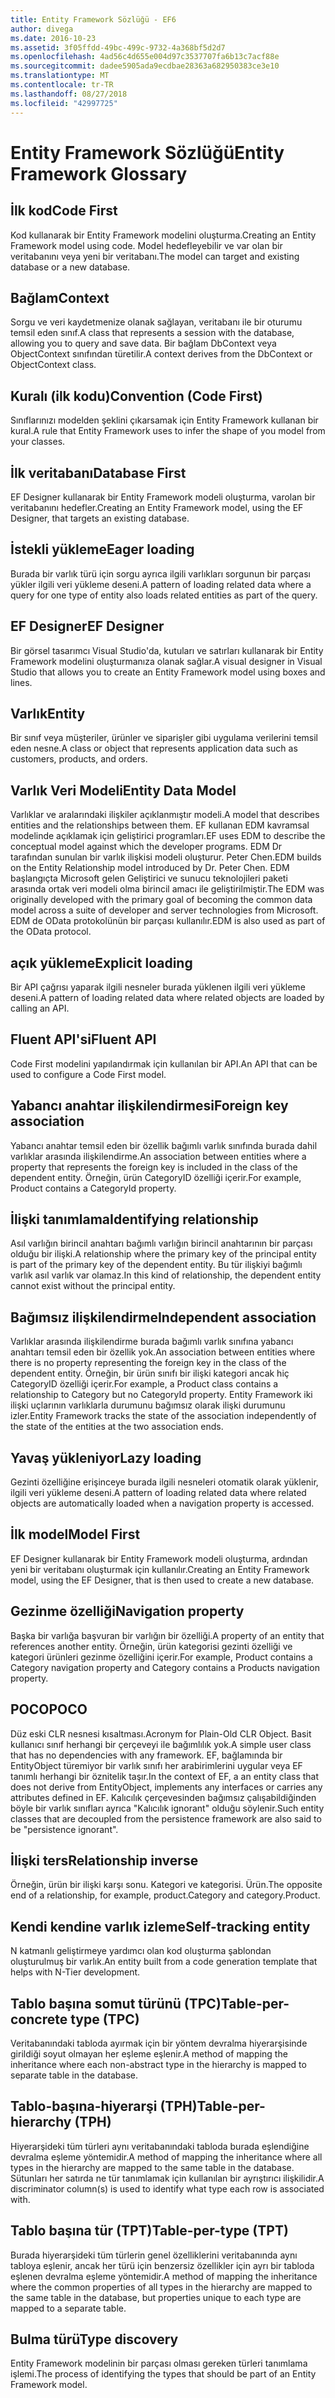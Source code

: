 ```yaml
---
title: Entity Framework Sözlüğü - EF6
author: divega
ms.date: 2016-10-23
ms.assetid: 3f05ffdd-49bc-499c-9732-4a368bf5d2d7
ms.openlocfilehash: 4ad56c4d655e004d97c3537707fa6b13c7acf88e
ms.sourcegitcommit: dadee5905ada9ecdbae28363a682950383ce3e10
ms.translationtype: MT
ms.contentlocale: tr-TR
ms.lasthandoff: 08/27/2018
ms.locfileid: "42997725"
---
```

# <a name="entity-framework-glossary"></a><span data-ttu-id="021dd-102">Entity Framework Sözlüğü</span><span class="sxs-lookup"><span data-stu-id="021dd-102">Entity Framework Glossary</span></span>
## <a name="code-first"></a><span data-ttu-id="021dd-103">İlk kod</span><span class="sxs-lookup"><span data-stu-id="021dd-103">Code First</span></span>
<span data-ttu-id="021dd-104">Kod kullanarak bir Entity Framework modelini oluşturma.</span><span class="sxs-lookup"><span data-stu-id="021dd-104">Creating an Entity Framework model using code.</span></span> <span data-ttu-id="021dd-105">Model hedefleyebilir ve var olan bir veritabanını veya yeni bir veritabanı.</span><span class="sxs-lookup"><span data-stu-id="021dd-105">The model can target and existing database or a new database.</span></span>

## <a name="context"></a><span data-ttu-id="021dd-106">Bağlam</span><span class="sxs-lookup"><span data-stu-id="021dd-106">Context</span></span>
<span data-ttu-id="021dd-107">Sorgu ve veri kaydetmenize olanak sağlayan, veritabanı ile bir oturumu temsil eden sınıf.</span><span class="sxs-lookup"><span data-stu-id="021dd-107">A class that represents a session with the database, allowing you to query and save data.</span></span> <span data-ttu-id="021dd-108">Bir bağlam DbContext veya ObjectContext sınıfından türetilir.</span><span class="sxs-lookup"><span data-stu-id="021dd-108">A context derives from the DbContext or ObjectContext class.</span></span>

## <a name="convention-code-first"></a><span data-ttu-id="021dd-109">Kuralı (ilk kodu)</span><span class="sxs-lookup"><span data-stu-id="021dd-109">Convention (Code First)</span></span>
<span data-ttu-id="021dd-110">Sınıflarınızı modelden şeklini çıkarsamak için Entity Framework kullanan bir kural.</span><span class="sxs-lookup"><span data-stu-id="021dd-110">A rule that Entity Framework uses to infer the shape of you model from your classes.</span></span>

## <a name="database-first"></a><span data-ttu-id="021dd-111">İlk veritabanı</span><span class="sxs-lookup"><span data-stu-id="021dd-111">Database First</span></span>
<span data-ttu-id="021dd-112">EF Designer kullanarak bir Entity Framework modeli oluşturma, varolan bir veritabanını hedefler.</span><span class="sxs-lookup"><span data-stu-id="021dd-112">Creating an Entity Framework model, using the EF Designer, that targets an existing database.</span></span>

## <a name="eager-loading"></a><span data-ttu-id="021dd-113">İstekli yükleme</span><span class="sxs-lookup"><span data-stu-id="021dd-113">Eager loading</span></span>
<span data-ttu-id="021dd-114">Burada bir varlık türü için sorgu ayrıca ilgili varlıkları sorgunun bir parçası yükler ilgili veri yükleme deseni.</span><span class="sxs-lookup"><span data-stu-id="021dd-114">A pattern of loading related data where a query for one type of entity also loads related entities as part of the query.</span></span>

## <a name="ef-designer"></a><span data-ttu-id="021dd-115">EF Designer</span><span class="sxs-lookup"><span data-stu-id="021dd-115">EF Designer</span></span>
<span data-ttu-id="021dd-116">Bir görsel tasarımcı Visual Studio'da, kutuları ve satırları kullanarak bir Entity Framework modelini oluşturmanıza olanak sağlar.</span><span class="sxs-lookup"><span data-stu-id="021dd-116">A visual designer in Visual Studio that allows you to create an Entity Framework model using boxes and lines.</span></span>

## <a name="entity"></a><span data-ttu-id="021dd-117">Varlık</span><span class="sxs-lookup"><span data-stu-id="021dd-117">Entity</span></span>
<span data-ttu-id="021dd-118">Bir sınıf veya müşteriler, ürünler ve siparişler gibi uygulama verilerini temsil eden nesne.</span><span class="sxs-lookup"><span data-stu-id="021dd-118">A class or object that represents application data such as customers, products, and orders.</span></span>

## <a name="entity-data-model"></a><span data-ttu-id="021dd-119">Varlık Veri Modeli</span><span class="sxs-lookup"><span data-stu-id="021dd-119">Entity Data Model</span></span>
<span data-ttu-id="021dd-120">Varlıklar ve aralarındaki ilişkiler açıklanmıştır modeli.</span><span class="sxs-lookup"><span data-stu-id="021dd-120">A model that describes entities and the relationships between them.</span></span> <span data-ttu-id="021dd-121">EF kullanan EDM kavramsal modelinde açıklamak için geliştirici programları.</span><span class="sxs-lookup"><span data-stu-id="021dd-121">EF uses EDM to describe the conceptual model against which the developer programs.</span></span> <span data-ttu-id="021dd-122">EDM Dr tarafından sunulan bir varlık ilişkisi modeli oluşturur. Peter Chen.</span><span class="sxs-lookup"><span data-stu-id="021dd-122">EDM builds on the Entity Relationship model introduced by Dr. Peter Chen.</span></span> <span data-ttu-id="021dd-123">EDM başlangıçta Microsoft gelen Geliştirici ve sunucu teknolojileri paketi arasında ortak veri modeli olma birincil amacı ile geliştirilmiştir.</span><span class="sxs-lookup"><span data-stu-id="021dd-123">The EDM was originally developed with the primary goal of becoming the common data model across a suite of developer and server technologies from Microsoft.</span></span> <span data-ttu-id="021dd-124">EDM de OData protokolünün bir parçası kullanılır.</span><span class="sxs-lookup"><span data-stu-id="021dd-124">EDM is also used as part of the OData protocol.</span></span>

## <a name="explicit-loading"></a><span data-ttu-id="021dd-125">açık yükleme</span><span class="sxs-lookup"><span data-stu-id="021dd-125">Explicit loading</span></span>
<span data-ttu-id="021dd-126">Bir API çağrısı yaparak ilgili nesneler burada yüklenen ilgili veri yükleme deseni.</span><span class="sxs-lookup"><span data-stu-id="021dd-126">A pattern of loading related data where related objects are loaded by calling an API.</span></span>

## <a name="fluent-api"></a><span data-ttu-id="021dd-127">Fluent API'si</span><span class="sxs-lookup"><span data-stu-id="021dd-127">Fluent API</span></span>
<span data-ttu-id="021dd-128">Code First modelini yapılandırmak için kullanılan bir API.</span><span class="sxs-lookup"><span data-stu-id="021dd-128">An API that can be used to configure a Code First model.</span></span>

## <a name="foreign-key-association"></a><span data-ttu-id="021dd-129">Yabancı anahtar ilişkilendirmesi</span><span class="sxs-lookup"><span data-stu-id="021dd-129">Foreign key association</span></span>
<span data-ttu-id="021dd-130">Yabancı anahtar temsil eden bir özellik bağımlı varlık sınıfında burada dahil varlıklar arasında ilişkilendirme.</span><span class="sxs-lookup"><span data-stu-id="021dd-130">An association between entities where a property that represents the foreign key is included in the class of the dependent entity.</span></span> <span data-ttu-id="021dd-131">Örneğin, ürün CategoryID özelliği içerir.</span><span class="sxs-lookup"><span data-stu-id="021dd-131">For example, Product contains a CategoryId property.</span></span>

## <a name="identifying-relationship"></a><span data-ttu-id="021dd-132">İlişki tanımlama</span><span class="sxs-lookup"><span data-stu-id="021dd-132">Identifying relationship</span></span>
<span data-ttu-id="021dd-133">Asıl varlığın birincil anahtarı bağımlı varlığın birincil anahtarının bir parçası olduğu bir ilişki.</span><span class="sxs-lookup"><span data-stu-id="021dd-133">A relationship where the primary key of the principal entity is part of the primary key of the dependent entity.</span></span> <span data-ttu-id="021dd-134">Bu tür ilişkiyi bağımlı varlık asıl varlık var olamaz.</span><span class="sxs-lookup"><span data-stu-id="021dd-134">In this kind of relationship, the dependent entity cannot exist without the principal entity.</span></span>

## <a name="independent-association"></a><span data-ttu-id="021dd-135">Bağımsız ilişkilendirme</span><span class="sxs-lookup"><span data-stu-id="021dd-135">Independent association</span></span>
<span data-ttu-id="021dd-136">Varlıklar arasında ilişkilendirme burada bağımlı varlık sınıfına yabancı anahtarı temsil eden bir özellik yok.</span><span class="sxs-lookup"><span data-stu-id="021dd-136">An association between entities where there is no property representing the foreign key in the class of the dependent entity.</span></span> <span data-ttu-id="021dd-137">Örneğin, bir ürün sınıfı bir ilişki kategori ancak hiç CategoryID özelliği içerir.</span><span class="sxs-lookup"><span data-stu-id="021dd-137">For example, a Product class contains a relationship to Category but no CategoryId property.</span></span> <span data-ttu-id="021dd-138">Entity Framework iki ilişki uçlarının varlıklarla durumunu bağımsız olarak ilişki durumunu izler.</span><span class="sxs-lookup"><span data-stu-id="021dd-138">Entity Framework tracks the state of the association independently of the state of the entities at the two association ends.</span></span>

## <a name="lazy-loading"></a><span data-ttu-id="021dd-139">Yavaş yükleniyor</span><span class="sxs-lookup"><span data-stu-id="021dd-139">Lazy loading</span></span>
<span data-ttu-id="021dd-140">Gezinti özelliğine erişinceye burada ilgili nesneleri otomatik olarak yüklenir, ilgili veri yükleme deseni.</span><span class="sxs-lookup"><span data-stu-id="021dd-140">A pattern of loading related data where related objects are automatically loaded when a navigation property is accessed.</span></span>

## <a name="model-first"></a><span data-ttu-id="021dd-141">İlk model</span><span class="sxs-lookup"><span data-stu-id="021dd-141">Model First</span></span>
<span data-ttu-id="021dd-142">EF Designer kullanarak bir Entity Framework modeli oluşturma, ardından yeni bir veritabanı oluşturmak için kullanılır.</span><span class="sxs-lookup"><span data-stu-id="021dd-142">Creating an Entity Framework model, using the EF Designer, that is then used to create a new database.</span></span>

## <a name="navigation-property"></a><span data-ttu-id="021dd-143">Gezinme özelliği</span><span class="sxs-lookup"><span data-stu-id="021dd-143">Navigation property</span></span>
<span data-ttu-id="021dd-144">Başka bir varlığa başvuran bir varlığın bir özelliği.</span><span class="sxs-lookup"><span data-stu-id="021dd-144">A property of an entity that references another entity.</span></span> <span data-ttu-id="021dd-145">Örneğin, ürün kategorisi gezinti özelliği ve kategori ürünleri gezinme özelliğini içerir.</span><span class="sxs-lookup"><span data-stu-id="021dd-145">For example, Product contains a Category navigation property and Category contains a Products navigation property.</span></span>

## <a name="poco"></a><span data-ttu-id="021dd-146">POCO</span><span class="sxs-lookup"><span data-stu-id="021dd-146">POCO</span></span>
<span data-ttu-id="021dd-147">Düz eski CLR nesnesi kısaltması.</span><span class="sxs-lookup"><span data-stu-id="021dd-147">Acronym for Plain-Old CLR Object.</span></span> <span data-ttu-id="021dd-148">Basit kullanıcı sınıf herhangi bir çerçeveyi ile bağımlılık yok.</span><span class="sxs-lookup"><span data-stu-id="021dd-148">A simple user class that has no dependencies with any framework.</span></span> <span data-ttu-id="021dd-149">EF, bağlamında bir EntityObject türemiyor bir varlık sınıfı her arabirimlerini uygular veya EF tanımlı herhangi bir öznitelik taşır.</span><span class="sxs-lookup"><span data-stu-id="021dd-149">In the context of EF, a an entity class that does not derive from EntityObject, implements any interfaces or carries any attributes defined in EF.</span></span> <span data-ttu-id="021dd-150">Kalıcılık çerçevesinden bağımsız çalışabildiğinden böyle bir varlık sınıfları ayrıca "Kalıcılık ignorant" olduğu söylenir.</span><span class="sxs-lookup"><span data-stu-id="021dd-150">Such entity classes that are decoupled from the persistence framework are also said to be "persistence ignorant".</span></span>  

## <a name="relationship-inverse"></a><span data-ttu-id="021dd-151">İlişki ters</span><span class="sxs-lookup"><span data-stu-id="021dd-151">Relationship inverse</span></span>
<span data-ttu-id="021dd-152">Örneğin, ürün bir ilişki karşı sonu. Kategori ve kategorisi. Ürün.</span><span class="sxs-lookup"><span data-stu-id="021dd-152">The opposite end of a relationship, for example, product.Category and category.Product.</span></span>

## <a name="self-tracking-entity"></a><span data-ttu-id="021dd-153">Kendi kendine varlık izleme</span><span class="sxs-lookup"><span data-stu-id="021dd-153">Self-tracking entity</span></span>
<span data-ttu-id="021dd-154">N katmanlı geliştirmeye yardımcı olan kod oluşturma şablondan oluşturulmuş bir varlık.</span><span class="sxs-lookup"><span data-stu-id="021dd-154">An entity built from a code generation template that helps with N-Tier development.</span></span>

## <a name="table-per-concrete-type-tpc"></a><span data-ttu-id="021dd-155">Tablo başına somut türünü (TPC)</span><span class="sxs-lookup"><span data-stu-id="021dd-155">Table-per-concrete type (TPC)</span></span>
<span data-ttu-id="021dd-156">Veritabanındaki tabloda ayırmak için bir yöntem devralma hiyerarşisinde girildiği soyut olmayan her eşleme eşlenir.</span><span class="sxs-lookup"><span data-stu-id="021dd-156">A method of mapping the inheritance where each non-abstract type in the hierarchy is mapped to separate table in the database.</span></span>

## <a name="table-per-hierarchy-tph"></a><span data-ttu-id="021dd-157">Tablo-başına-hiyerarşi (TPH)</span><span class="sxs-lookup"><span data-stu-id="021dd-157">Table-per-hierarchy (TPH)</span></span>
<span data-ttu-id="021dd-158">Hiyerarşideki tüm türleri aynı veritabanındaki tabloda burada eşlendiğine devralma eşleme yöntemidir.</span><span class="sxs-lookup"><span data-stu-id="021dd-158">A method of mapping the inheritance where all types in the hierarchy are mapped to the same table in the database.</span></span> <span data-ttu-id="021dd-159">Sütunları her satırda ne tür tanımlamak için kullanılan bir ayrıştırıcı ilişkilidir.</span><span class="sxs-lookup"><span data-stu-id="021dd-159">A discriminator column(s) is used to identify what type each row is associated with.</span></span>

## <a name="table-per-type-tpt"></a><span data-ttu-id="021dd-160">Tablo başına tür (TPT)</span><span class="sxs-lookup"><span data-stu-id="021dd-160">Table-per-type (TPT)</span></span>
<span data-ttu-id="021dd-161">Burada hiyerarşideki tüm türlerin genel özelliklerini veritabanında aynı tabloya eşlenir, ancak her türü için benzersiz özellikler için ayrı bir tabloda eşlenen devralma eşleme yöntemidir.</span><span class="sxs-lookup"><span data-stu-id="021dd-161">A method of mapping the inheritance where the common properties of all types in the hierarchy are mapped to the same table in the database, but properties unique to each type are mapped to a separate table.</span></span>

## <a name="type-discovery"></a><span data-ttu-id="021dd-162">Bulma türü</span><span class="sxs-lookup"><span data-stu-id="021dd-162">Type discovery</span></span>
<span data-ttu-id="021dd-163">Entity Framework modelinin bir parçası olması gereken türleri tanımlama işlemi.</span><span class="sxs-lookup"><span data-stu-id="021dd-163">The process of identifying the types that should be part of an Entity Framework model.</span></span>
